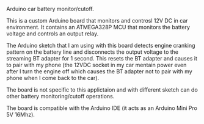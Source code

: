 Arduino car battery monitor/cutoff.

This is a custom Arduino board that monitors and controsl 12V DC in car environment.
It contains an ATMEGA328P MCU that monitors the battery voltage and controls an output
relay. 

The Arduino sketch that I am using with this board detects engine cranking pattern on the 
battery line and disconnects the output voltage to the streaming BT adapter for 
1 second. This resets the BT adapter and causes it to pair with my phone (the 
12VDC socket in my car mentain power even after I turn the engine off which causes
the BT adapter not to pair with my phone when I come back to the car).

The board is not specific to this applictaion and with different sketch can do
other battery monitoring/cutoff operations.

The board is compatible with the Arduino IDE (it acts as an Arduino Mini Pro 5V 16Mhz).

